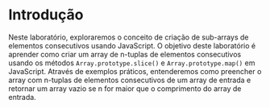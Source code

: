 # Introdução

Neste laboratório, exploraremos o conceito de criação de sub-arrays de elementos consecutivos usando JavaScript. O objetivo deste laboratório é aprender como criar um array de n-tuplas de elementos consecutivos usando os métodos `Array.prototype.slice()` e `Array.prototype.map()` em JavaScript. Através de exemplos práticos, entenderemos como preencher o array com n-tuplas de elementos consecutivos de um array de entrada e retornar um array vazio se n for maior que o comprimento do array de entrada.
